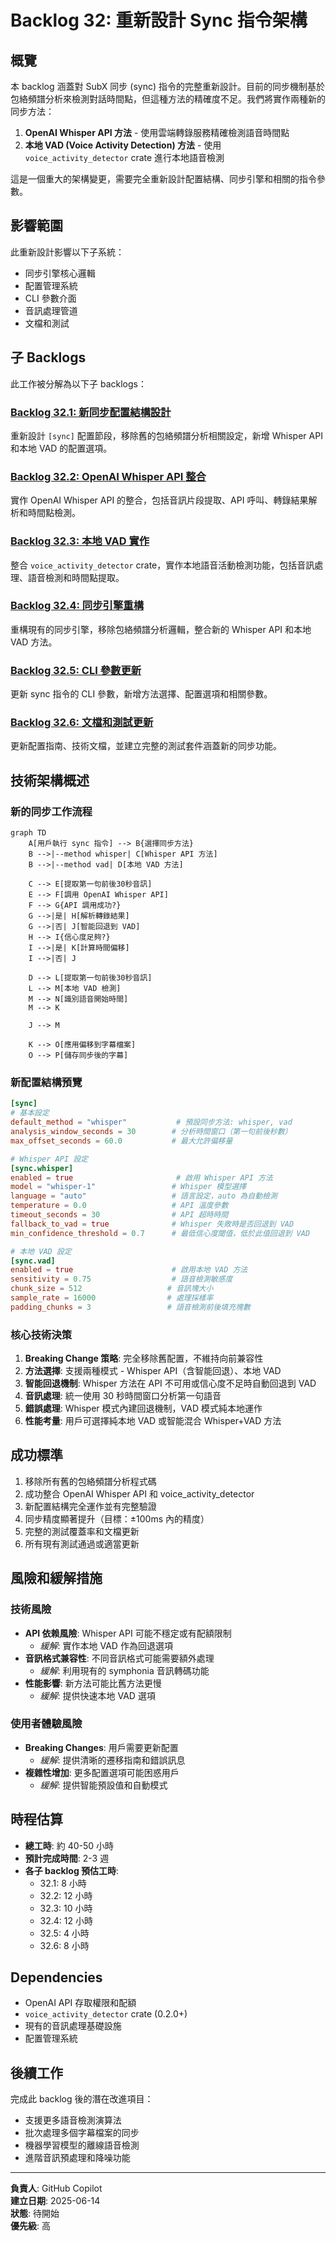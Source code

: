 # Backlog 32: 重新設計 Sync 指令架構

## 概覽

本 backlog 涵蓋對 SubX 同步 (sync) 指令的完整重新設計。目前的同步機制基於包絡頻譜分析來檢測對話時間點，但這種方法的精確度不足。我們將實作兩種新的同步方法：

1. **OpenAI Whisper API 方法** - 使用雲端轉錄服務精確檢測語音時間點
2. **本地 VAD (Voice Activity Detection) 方法** - 使用 `voice_activity_detector` crate 進行本地語音檢測

這是一個重大的架構變更，需要完全重新設計配置結構、同步引擎和相關的指令參數。

## 影響範圍

此重新設計影響以下子系統：
- 同步引擎核心邏輯
- 配置管理系統
- CLI 參數介面
- 音訊處理管道
- 文檔和測試

## 子 Backlogs

此工作被分解為以下子 backlogs：

### [Backlog 32.1: 新同步配置結構設計](./32.1-sync-config-restructure.md)
重新設計 `[sync]` 配置節段，移除舊的包絡頻譜分析相關設定，新增 Whisper API 和本地 VAD 的配置選項。

### [Backlog 32.2: OpenAI Whisper API 整合](./32.2-whisper-api-integration.md)
實作 OpenAI Whisper API 的整合，包括音訊片段提取、API 呼叫、轉錄結果解析和時間點檢測。

### [Backlog 32.3: 本地 VAD 實作](./32.3-local-vad-implementation.md)
整合 `voice_activity_detector` crate，實作本地語音活動檢測功能，包括音訊處理、語音檢測和時間點提取。

### [Backlog 32.4: 同步引擎重構](./32.4-sync-engine-refactor.md)
重構現有的同步引擎，移除包絡頻譜分析邏輯，整合新的 Whisper API 和本地 VAD 方法。

### [Backlog 32.5: CLI 參數更新](./32.5-cli-args-update.md)
更新 sync 指令的 CLI 參數，新增方法選擇、配置選項和相關參數。

### [Backlog 32.6: 文檔和測試更新](./32.6-docs-tests-update.md)
更新配置指南、技術文檔，並建立完整的測試套件涵蓋新的同步功能。

## 技術架構概述

### 新的同步工作流程

```mermaid
graph TD
    A[用戶執行 sync 指令] --> B{選擇同步方法}
    B -->|--method whisper| C[Whisper API 方法]
    B -->|--method vad| D[本地 VAD 方法]
    
    C --> E[提取第一句前後30秒音訊]
    E --> F[調用 OpenAI Whisper API]
    F --> G{API 調用成功?}
    G -->|是| H[解析轉錄結果]
    G -->|否| J[智能回退到 VAD]
    H --> I{信心度足夠?}
    I -->|是| K[計算時間偏移]
    I -->|否| J
    
    D --> L[提取第一句前後30秒音訊]
    L --> M[本地 VAD 檢測]
    M --> N[識別語音開始時間]
    M --> K
    
    J --> M
    
    K --> O[應用偏移到字幕檔案]
    O --> P[儲存同步後的字幕]
```

### 新配置結構預覽

```toml
[sync]
# 基本設定
default_method = "whisper"           # 預設同步方法: whisper, vad
analysis_window_seconds = 30        # 分析時間窗口（第一句前後秒數）
max_offset_seconds = 60.0           # 最大允許偏移量

# Whisper API 設定
[sync.whisper]
enabled = true                       # 啟用 Whisper API 方法
model = "whisper-1"                 # Whisper 模型選擇
language = "auto"                   # 語言設定，auto 為自動檢測
temperature = 0.0                   # API 溫度參數
timeout_seconds = 30                # API 超時時間
fallback_to_vad = true              # Whisper 失敗時是否回退到 VAD
min_confidence_threshold = 0.7      # 最低信心度閾值，低於此值回退到 VAD

# 本地 VAD 設定
[sync.vad]
enabled = true                      # 啟用本地 VAD 方法
sensitivity = 0.75                  # 語音檢測敏感度
chunk_size = 512                   # 音訊塊大小
sample_rate = 16000                # 處理採樣率
padding_chunks = 3                 # 語音檢測前後填充塊數
```

### 核心技術決策

1. **Breaking Change 策略**: 完全移除舊配置，不維持向前兼容性
2. **方法選擇**: 支援兩種模式 - Whisper API（含智能回退）、本地 VAD
3. **智能回退機制**: Whisper 方法在 API 不可用或信心度不足時自動回退到 VAD
4. **音訊處理**: 統一使用 30 秒時間窗口分析第一句語音
5. **錯誤處理**: Whisper 模式內建回退機制，VAD 模式純本地運作
6. **性能考量**: 用戶可選擇純本地 VAD 或智能混合 Whisper+VAD 方法

## 成功標準

1. 移除所有舊的包絡頻譜分析程式碼
2. 成功整合 OpenAI Whisper API 和 voice_activity_detector
3. 新配置結構完全運作並有完整驗證
4. 同步精度顯著提升（目標：±100ms 內的精度）
5. 完整的測試覆蓋率和文檔更新
6. 所有現有測試通過或適當更新

## 風險和緩解措施

### 技術風險
- **API 依赖風險**: Whisper API 可能不穩定或有配額限制
  - *緩解*: 實作本地 VAD 作為回退選項
- **音訊格式兼容性**: 不同音訊格式可能需要額外處理
  - *緩解*: 利用現有的 symphonia 音訊轉碼功能
- **性能影響**: 新方法可能比舊方法更慢
  - *緩解*: 提供快速本地 VAD 選項

### 使用者體驗風險
- **Breaking Changes**: 用戶需要更新配置
  - *緩解*: 提供清晰的遷移指南和錯誤訊息
- **複雜性增加**: 更多配置選項可能困惑用戶
  - *緩解*: 提供智能預設值和自動模式

## 時程估算

- **總工時**: 約 40-50 小時
- **預計完成時間**: 2-3 週
- **各子 backlog 預估工時**:
  - 32.1: 8 小時
  - 32.2: 12 小時  
  - 32.3: 10 小時
  - 32.4: 12 小時
  - 32.5: 4 小時
  - 32.6: 8 小時

## Dependencies

- OpenAI API 存取權限和配額
- `voice_activity_detector` crate (0.2.0+)
- 現有的音訊處理基礎設施
- 配置管理系統

## 後續工作

完成此 backlog 後的潛在改進項目：
- 支援更多語音檢測演算法
- 批次處理多個字幕檔案的同步
- 機器學習模型的離線語音檢測
- 進階音訊預處理和降噪功能

---

**負責人**: GitHub Copilot  
**建立日期**: 2025-06-14  
**狀態**: 待開始  
**優先級**: 高

